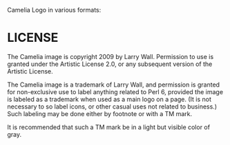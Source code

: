 Camelia Logo in various formats:

# LICENSE

The Camelia image is copyright 2009 by Larry Wall.  Permission to use
is granted under the Artistic License 2.0, or any subsequent version
of the Artistic License.

The Camelia image is a trademark of Larry Wall, and permission is
granted for non-exclusive use to label anything related to Perl 6,
provided the image is labeled as a trademark when used as a main logo
on a page.  (It is not necessary to so label icons, or other casual
uses not related to business.)  Such labeling may be done either by
footnote or with a TM mark.

It is recommended that such a TM mark be in a light but visible color
of gray.

